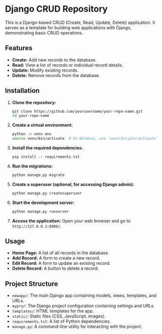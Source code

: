 # Django CRUD Repository

This is a Django-based CRUD (Create, Read, Update, Delete) application. It serves as a template for building web applications with Django, demonstrating basic CRUD operations.

## Features

- **Create:** Add new records to the database.
- **Read:** View a list of records or individual record details.
- **Update:** Modify existing records.
- **Delete:** Remove records from the database.

## Installation

1. **Clone the repository:**
    ```bash
    git clone https://github.com/yourusername/your-repo-name.git
    cd your-repo-name
    ```

2. **Create a virtual environment:**
    ```bash
    python -m venv env
    source venv/bin/activate  # On Windows, use `venv\Scripts\activate`
    ```

3. **Install the required dependencies:**
    ```bash
    pip install -r requirements.txt
    ```

4. **Run the migrations:**
    ```bash
    python manage.py migrate
    ```

5. **Create a superuser (optional, for accessing Django admin):**
    ```bash
    python manage.py createsuperuser
    ```

6. **Start the development server:**
    ```bash
    python manage.py runserver
    ```

7. **Access the application:**
    Open your web browser and go to `http://127.0.0.1:8000/`.

## Usage

- **Home Page:** A list of all records in the database.
- **Add Record:** A form to create a new record.
- **Edit Record:** A form to update an existing record.
- **Delete Record:** A button to delete a record.

## Project Structure

- `newapp/`: The main Django app containing models, views, templates, and URLs.
- `mypro/`: The Django project configuration containing settings and URLs.
- `templates/`: HTML templates for the app.
- `static/`: Static files (CSS, JavaScript, images).
- `requirements.txt`: A list of Python dependencies.
- `manage.py`: A command-line utility for interacting with the project.

